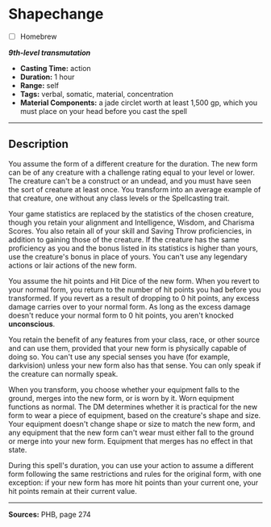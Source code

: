 # Shapechange
- [ ] Homebrew

***9th-level transmutation***
- **Casting Time:** action
- **Duration:** 1 hour
- **Range:** self
- **Tags:** verbal, somatic, material, concentration
- **Material Components:** a jade circlet worth at least 1,500 gp, which you must place on your head before you cast the spell

---

## Description
You assume the form of a different creature for the duration.
The new form can be of any creature with a challenge rating equal to your level or lower.
The creature can't be a construct or an undead, and you must have seen the sort of creature at least once.
You transform into an average example of that creature, one without any class levels or the Spellcasting trait.

Your game statistics are replaced by the statistics of the chosen creature, though you retain your alignment and Intelligence, Wisdom, and Charisma Scores.
You also retain all of your skill and Saving Throw proficiencies, in addition to gaining those of the creature.
If the creature has the same proficiency as you and the bonus listed in its statistics is higher than yours, use the creature's bonus in place of yours.
You can't use any legendary actions or lair actions of the new form.

You assume the hit points and Hit Dice of the new form.
When you revert to your normal form, you return to the number of hit points you had before you transformed.
If you revert as a result of dropping to 0 hit points, any excess damage carries over to your normal form.
As long as the excess damage doesn't reduce your normal form to 0 hit points, you aren't knocked **unconscious**.

You retain the benefit of any features from your class, race, or other source and can use them, provided that your new form is physically capable of doing so.
You can't use any special senses you have (for example, darkvision) unless your new form also has that sense.
You can only speak if the creature can normally speak.

When you transform, you choose whether your equipment falls to the ground, merges into the new form, or is worn by it.
Worn equipment functions as normal.
The DM determines whether it is practical for the new form to wear a piece of equipment, based on the creature's shape and size.
Your equipment doesn't change shape or size to match the new form, and any equipment that the new form can't wear must either fall to the ground or merge into your new form.
Equipment that merges has no effect in that state.

During this spell's duration, you can use your action to assume a different form following the same restrictions and rules for the original form, with one exception: if your new form has more hit points than your current one, your hit points remain at their current value.

---

**Sources:** PHB, page 274
